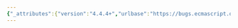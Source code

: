 ```yaml
---
{"_attributes":{"version":"4.4.4+","urlbase":"https://bugs.ecmascript.org/","maintainer":"dherman@mozilla.com"},"bug":{"bug_id":3110,"creation_ts":"2014-08-07 12:41:00 -0700","short_desc":"SetConstructor","delta_ts":"2015-07-10 08:34:17 -0700","product":"Draft for 6th Edition","component":"technical issue","version":"Rev 26: July 18, 2014 Draft","rep_platform":"All","op_sys":"All","bug_status":"RESOLVED","resolution":"FIXED","priority":"Normal","bug_severity":"enhancement","everconfirmed":true,"reporter":{"uid":"arv","name":"Erik Arvidsson"},"assigned_to":{"uid":"allen","name":"Allen Wirfs-Brock"},"cc":"erik.arvidsson","long_desc":[{"commentid":9709,"comment_count":0,"who":{"uid":"arv","name":"Erik Arvidsson"},"bug_when":"2014-08-07 12:41:08 -0700","thetext":"http://people.mozilla.org/~jorendorff/es6-draft.html#sec-weakset-iterable\n\n7. Else,\n  7.a. Let iter be the result of GetIterator(iterable).\n  7.b. ReturnIfAbrupt(iter).\n  7.c. Let adder be the result of Get(set, \"add\").\n  7.d. ReturnIfAbrupt(adder).\n  7.e. If IsCallable(adder) is false, throw a TypeError Exception.\n  7.f. Let iter be the result of GetIterator(ToObject(iterable)).\n  7.g. ReturnIfAbrupt(iter).\n\n7.a+7.b is pretty much the same as 7.f+7.g\n\nI assume the intention is:\n\n7. Else,\n  7.a. Let adder be the result of Get(set, \"add\").\n  7.b. ReturnIfAbrupt(adder).\n  7.c. If IsCallable(adder) is false, throw a TypeError Exception.\n  7.d. Let iter be the result of GetIterator(ToObject(iterable)).\n  7.e. ReturnIfAbrupt(iter).\n\nIn other words remove 7a and 7b and keep the ToObject in 7d"},{"commentid":9714,"comment_count":1,"who":{"uid":"allen","name":"Allen Wirfs-Brock"},"bug_when":"2014-08-07 14:01:41 -0700","thetext":"fixed in rev27 editor's draft\n\n(this is actually a duplicate)"},{"commentid":9716,"comment_count":2,"who":{"uid":"arv","name":"Erik Arvidsson"},"bug_when":"2014-08-07 14:04:18 -0700","thetext":"Dupe of which bug?\n\nWhat was the outcome?"},{"commentid":9884,"comment_count":3,"who":{"uid":"allen","name":"Allen Wirfs-Brock"},"bug_when":"2014-08-25 08:29:21 -0700","thetext":"fixed in rev27 draft"}]}}
---
```

